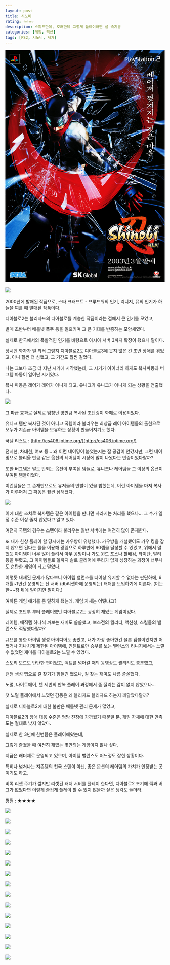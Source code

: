 ```yaml
---
layout: post
title: 시노비
rating: ⭐️⭐️⭐️☆
description: 스피드한데, 호쾌한데 그렇게 플레이하면 잘 죽지롱
categories: [게임, 액션]
tags: [PS2, 시노비, 세가]
---
```


![시노비](../../img/2013/shinobi.jpg)

![](./0.jpg)

2000년에 발매된 작품으로, 스타 크래프트 - 브루드워의 인기, 리니지, 뮤의 인기가 하늘을 찌를 때 발매된 작품이다.

디아블로2는 블리자드의 디아블로를 계승한 작품이라는 점에서 큰 인기를 모았고,

발매 초반부터 배틀넷 폭주 등을 일으키며 그 큰 기대를 반증하는 모양새였다.

실제로 한국에서의 폭발적인 인기를 바탕으로 아시아 서버 3까지 확장이 됐으니 말이다.

당시엔 화자가 덜 되서 그렇지 디아블로2도 디아블로3에 못지 않은 긴 초반 장애를 겪었고, 아니 훨씬 더 심했고, 그 기간도 훨씬 길었다.

나는 그보다 조금 더 지난 시기에 시작했는데, 그 시기가 아이너리 하게도 복사파동과 버그템 파동이 일어난 시기였다.

복사 파동은 레어가 레어가 아니게 되고, 유니크가 유니크가 아니게 되는 상황을 연출했다.

![](./1.jpg)

그 파급 효과로 실제로 엄청난 양만큼 복사된 조던링이 화폐로 이용되었다.

유니크 템만 복사된 것이 아니고 국템이라 불리우는 최상급 레어 아이템들의 출현으로 모두가 지존급 아이템을 보유하는 상황이 만들어지기도 했다.

국템 리스트 : [http://cs406.iptime.org/](http://cs406.iptime.org/)

전지현, 차태현, 여포 등... 왜 이런 네이밍이 붙었는지는 잘 공감이 안갔지만, 
그런 네이밍으로 불리울 만큼 같은 옵션의 레어템이 시장에 많이 나왔다는 반증이었다랄까?

또한 버그템은 말도 안되는 옵션이 부여된 템들로, 유니크나 레어템들 그 이상의 옵션이 부여된 템들이었다.

이런템들은 그 존재만으로도 유저들의 반발이 있을 법했는데, 이런 아이템들 마저 복사가 이루어져 그 파동은 훨씬 심해졌다.

![](./2.jpg)

이에 대한 조치로 복사템은 같은 아이템을 만나면 사라지는 처리를 했으나... 그 수가 일정 수준 이상 줄지 않았다고 알고 있다.

여전히 국템의 경우는 스탠이라 불리우는 일반 서버에는 여전히 많이 존재한다.

또 내가 한창 플레이 할 당시에는 카우방이 유행했다. 
카우방을 개설했어도 카우 킹을 잡지 않으면 된다는 룰을 이용해 광렙으로 하루만에 90렙을 달성할 수 있었고,
위에서 말했듯 아이템이 너무 많이 풀려서 아무 공방이나 가도 윈드 포스나 할배검, 타이탄, 발리 등을 뿌렸고,
그 아이템들로 헬까지 솔로 클리어에 무리가 없게 성장하는 과정이 너무나도 순탄한 게임이 되고 말았다.

이렇듯 내재된 문제가 많다보니 아이템 밸런스를 더이상 유지할 수 없다는 판단하에, 
6개월~1년간 운영되는 신 서버 (db리셋하에 운영되는) 래더를 도입하기에 이른다. (이는 한~~참 뒤에 일이지만 말이다.)

여하튼 게임 얘기를 좀 덜하게 됐는데, 게임 자체는 어떻냐고?

실제로 초반부 부터 플레이했던 디아블로2는 굉장히 재밌는 게임이었다.

레어템, 매직템 하나씩 까보는 재미도 쏠쏠했고, 보스전의 퀄리티, 액션성, 스킬들의 밸런스도 적당했다랄까?

큐브를 통한 아이템 생성 아이디어도 좋았고, 내가 가장 좋아한건 물론 겜블이었지만 어쨋거나 지나치게 제한된 아이템에, 
인첸트로만 승부를 보는 밸런스의 리니지에서는 느낄 수 없었던 재미를 디아블로2는 느낄 수 있었다.

스토리 모드도 탄탄한 편이었고, 액트를 넘어갈 때의 동영상도 퀄리티도 충분했고,

랜덤 생성 맵으로 길 찾기가 힘들긴 했으나, 길 찾는 재미도 나름 쏠쏠했다.

노멀, 나이트메어, 헬 세번의 반복 플레이 과정에서 좀 질리는 감이 없지 않았으나...

첫 노멀 플레이에서 느꼈던 감동은 왜 블리자드 블리자드 하는지 깨닳았다랄까?

실제로 디아블로2에 대한 불만은 배틀넷 관리 문제가 많았고,

디아블로2의 장애 대응 수준은 엉망 진창에 가까웠기 때문일 뿐, 게임 자체에 대한 만족도는 절대로 낮지 않았다.

실제로 한 3년에 한번쯤은 플레이해왔는데,

그렇게 즐겼을 때 여전히 재밌는 몇안되는 게임이지 않나 싶다.

지금은 래더제로 운영되고 있으며, 아이템 밸런스도 어느정도 잡힌 상황이다.

특히나 넘쳐나는 지존템의 천국 스탠이 아닌, 좋은 옵션의 레어템의 가치가 인정받는 곳이기도 하고.

비록 리셋 주기가 짧지만 리셋된 래더 서버를 플레이 한다면,
디아블로2 초기에 렉과 버그가 없었다면 이렇게 즐겁게 플레이 할 수 있지 않을까 싶은 생각도 들더라.

평점 : ★★★★

![](./3.jpg)

![](./4.jpg)

![](./5.jpg)

![](./6.jpg)

![](./7.jpg)

![](./8.jpg)

![](./9.jpg)

![](./10.jpg)

![](./11.jpg)

![](./12.jpg)

![](./13.jpg)

![](./14.jpg)

![](./15.jpg)

![](./16.jpg)

![](./17.jpg)

